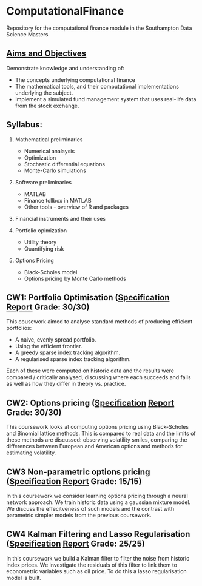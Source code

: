 # ComputationalFinance
Repository for the computational finance module in the Southampton Data Science Masters

## [Aims and Objectives](http://www.ecs.soton.ac.uk/module/COMP6212#aims_%26amp%3B_objectives)

Demonstrate knowledge and understanding of: 

 * The concepts underlying computational finance
 * The mathematical tools, and their computational implementations underlying the subject. 
 * Implement a simulated fund management system that uses real-life data from the stock exchange. 

## Syllabus:
 
 1. Mathematical preliminaries
	 * Numerical analaysis
	 * Optimization
	 * Stochastic differential equations
	 * Monte-Carlo simulations
 
 2. Software preliminaries
	 * MATLAB
	 * Finance tollbox in MATLAB
	 * Other tools - overview of R and packages

 3. Financial instruments and their uses

 4. Portfolio opimization
 	* Utility theory
 	* Quantifying risk

 5. Options Pricing
 	* Black-Scholes model
 	* Options pricing by Monte Carlo methods


## CW1: Portfolio Optimisation ([Specification](https://github.com/alunmeredith/ComputationalFinance/blob/master/CW1/Specification.pdf) [Report](https://github.com/alunmeredith/ComputationalFinance/blob/master/CW1/report.pdf) Grade: 30/30)
This cousework aimed to analyse standard methods of producing efficient portfolios:

 * A naive, evenly spread portfolio. 
 * Using the efficient frontier. 
 * A greedy sparse index tracking algorithm. 
 * A regularised sparse index tracking algorithm. 

 Each of these were computed on historic data and the results were compared / critically analysed, discussing where each succeeds and fails as well as how they differ in theory vs. practice. 

## CW2: Options pricing ([Specification](https://github.com/alunmeredith/ComputationalFinance/blob/master/CW2/Spec.pdf) [Report](https://github.com/alunmeredith/ComputationalFinance/blob/master/CW2/Report.pdf) Grade: 30/30)
This coursework looks at computing options pricing using Black-Scholes and Binomial lattice methods. This is compared to real data and the limits of these methods are discussed: observing volatility smiles, comparing the differences between European and American options and methods for estimating volatility.

## CW3 Non-parametric options pricing ([Specification](https://github.com/alunmeredith/ComputationalFinance/blob/master/CW3/Specification.pdf) [Report](https://github.com/alunmeredith/ComputationalFinance/blob/master/CW3/Report.pdf) Grade: 15/15)
In this coursework we consider learning options pricing through a neural network approach. We train historic data using a gaussian mixture model. We discuss the effecitveness of such models and the contrast with parametric simpler models from the previous coursework. 

## CW4 Kalman Filtering and Lasso Regularisation ([Specification](https://github.com/alunmeredith/ComputationalFinance/blob/master/CW4/Specification.pdf) [Report](https://github.com/alunmeredith/ComputationalFinance/blob/master/CW4/CW4report.pdf) Grade: 25/25)
In this coursework we build a Kalman filter to filter the noise from historic index prices. We investigate the residuals of this filter to link them to econometric variables such as oil price. To do this a lasso regularisation model is built. 